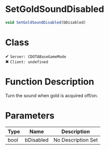 # SetGoldSoundDisabled
```js
void SetGoldSoundDisabled(bDisabled)
```
# Class
✔ `Server: CDOTABaseGameMode`  
✖ `Client: undefined`  

# Function Description
Turn the sound when gold is acquired off/on.
# Parameters
Type|Name|Description
--|--|--
bool|bDisabled|No Description Set
